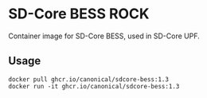  # SD-Core BESS ROCK

Container image for SD-Core BESS, used in SD-Core UPF.

## Usage

```console
docker pull ghcr.io/canonical/sdcore-bess:1.3
docker run -it ghcr.io/canonical/sdcore-bess:1.3
```

